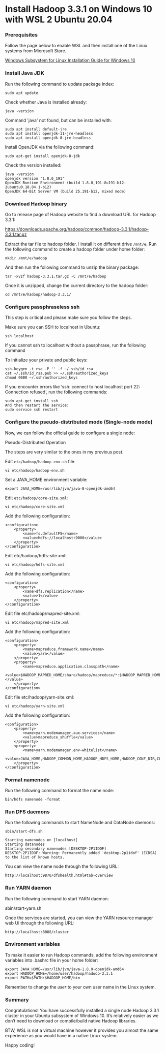 # Install Hadoop 3.3.1 on Windows 10 with WSL 2 Ubuntu 20.04
### Prerequisites
Follow the page below to enable WSL and then install one of the Linux systems from Microsoft Store.

[Windows Subsystem for Linux Installation Guide for Windows 10](https://docs.microsoft.com/en-us/windows/wsl/install-win10)

### Install Java JDK
Run the following command to update package index:

    sudo apt update

Check whether Java is installed already:

    java -version

Command 'java' not found, but can be installed with:

    sudo apt install default-jre
    sudo apt install openjdk-11-jre-headless
    sudo apt install openjdk-8-jre-headless

Install OpenJDK via the following command:

    sudo apt-get install openjdk-8-jdk

Check the version installed:

    java -version
    openjdk version "1.8.0_191"
    OpenJDK Runtime Environment (build 1.8.0_191-8u191-b12-2ubuntu0.18.04.1-b12)
    OpenJDK 64-Bit Server VM (build 25.191-b12, mixed mode)


### Download Hadoop binary
Go to release page of Hadoop website to find a download URL for Hadoop 3.3.1:

https://downloads.apache.org/hadoop/common/hadoop-3.3.1/hadoop-3.3.1.tar.gz

Extract the tar file to hadoop folder. I install it on different drive `/mnt/e`.
Run the following command to create a hadoop folder under home folder:

    mkdir /mnt/e/hadoop

And then run the following command to unzip the binary package:

    tar -xvzf hadoop-3.3.1.tar.gz -C /mnt/e/hadoop

Once it is unzipped, change the current directory to the hadoop folder:

    cd /mnt/e/hadoop/hadoop-3.3.1/

### Configure passphraseless ssh
This step is critical and please make sure you follow the steps.

Make sure you can SSH to localhost in Ubuntu:

    ssh localhost

If you cannot ssh to localhost without a passphrase, run the following command 

To initialize your private and public keys:

    ssh-keygen -t rsa -P '' -f ~/.ssh/id_rsa
    cat ~/.ssh/id_rsa.pub >> ~/.ssh/authorized_keys
    chmod 0600 ~/.ssh/authorized_keys

If you encounter errors like ‘ssh: connect to host localhost port 22: Connection refused’, run the following commands:

    sudo apt-get install ssh
    And then restart the service:
    sudo service ssh restart

### Configure the pseudo-distributed mode (Single-node mode)
Now, we can follow the official guide to configure a single node:

Pseudo-Distributed Operation

The steps are very similar to the ones in my previous post.

Edit `etc/hadoop/hadoop-env.sh` file:

    vi etc/hadoop/hadoop-env.sh

Set a JAVA_HOME environment variable:

    export JAVA_HOME=/usr/lib/jvm/java-8-openjdk-amd64

Edit `etc/hadoop/core-site.xml:`

    vi etc/hadoop/core-site.xml

Add the following configuration:

    <configuration>
        <property>
            <name>fs.defaultFS</name>
            <value>hdfs://localhost:9000</value>
        </property>
    </configuration>

Edit etc/hadoop/hdfs-site.xml:

    vi etc/hadoop/hdfs-site.xml

Add the following configuration:

    <configuration>
        <property>
            <name>dfs.replication</name>
            <value>1</value>
        </property>
    </configuration>

Edit file etc/hadoop/mapred-site.xml:

    vi etc/hadoop/mapred-site.xml

Add the following configuration:

    <configuration>
        <property>
            <name>mapreduce.framework.name</name>
            <value>yarn</value>
        </property>
        <property>
            <name>mapreduce.application.classpath</name>
            <value>$HADOOP_MAPRED_HOME/share/hadoop/mapreduce/*:$HADOOP_MAPRED_HOME/share/hadoop/mapreduce/lib/*</value>
        </property>
    </configuration>

Edit file etc/hadoop/yarn-site.xml:

    vi etc/hadoop/yarn-site.xml

Add the following configuration:

    <configuration>
        <property>
            <name>yarn.nodemanager.aux-services</name>
            <value>mapreduce_shuffle</value>
        </property>
        <property>
            <name>yarn.nodemanager.env-whitelist</name>
            <value>JAVA_HOME,HADOOP_COMMON_HOME,HADOOP_HDFS_HOME,HADOOP_CONF_DIR,CLASSPATH_PREPEND_DISTCACHE,HADOOP_YARN_HOME,HADOOP_MAPRED_HOME</value>
        </property>
    </configuration>

### Format namenode
Run the following command to format the name node:

    bin/hdfs namenode -format

### Run DFS daemons
Run the following commands to start NameNode and DataNode daemons:

    sbin/start-dfs.sh

    Starting namenodes on [localhost]
    Starting datanodes
    Starting secondary namenodes [DESKTOP-2P1IDOF]
    DESKTOP-2P1IDOF: Warning: Permanently added 'desktop-2p1idof' (ECDSA) to the list of known hosts.

You can view the name node through the following URL:

    http://localhost:9870/dfshealth.html#tab-overview


### Run YARN daemon
Run the following command to start YARN daemon:

sbin/start-yarn.sh

Once the services are started, you can view the YARN resource manager web UI through the following URL:

    http://localhost:8088/cluster

### Environment variables
To make it easier to run Hadoop commands, add the following environment variables into .bashrc file in your home folder:

    export JAVA_HOME=/usr/lib/jvm/java-1.8.0-openjdk-amd64
    export HADOOP_HOME=/home/user/hadoop/hadoop-3.3.1
    export PATH=$PATH:$HADOOP_HOME/bin

Remember to change the *user* to your own user name in the Linux system.

### Summary
Congratulations! You have successfully installed a single node Hadoop 3.3.1 cluster in your Ubuntu subsystem of Windows 10. It’s relatively easier as we don’t need to download or compile/build native Hadoop libraries.

BTW, WSL is not a virtual machine however it provides you almost the same experience as you would have in a native Linux system.

Happy coding!